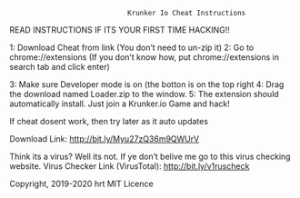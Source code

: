                                  Krunker Io Cheat Instructions
  
  READ INSTRUCTIONS IF ITS YOUR FIRST TIME HACKING!!                           
 
1: Download Cheat from link (You don’t need to un-zip it)
2: Go to chrome://extensions 
(If you don’t know how, put chrome://extensions in search tab and click enter)

3: Make sure Developer mode is on (the botton is on the top right
4: Drag the download named Loader.zip to the window. 
5: The extension should automatically install. Just join a Krunker.io Game and hack!

If cheat dosent work, then try later as it auto updates

Download Link: http://bit.ly/Myu27zQ36m9QWUrV

Think its a virus? Well its not. If ye don’t belive me go to this virus checking website. 
Virus Checker Link (VirusTotal): http://bit.ly/v1ruscheck

Copyright, 2019-2020 hrt MIT Licence

